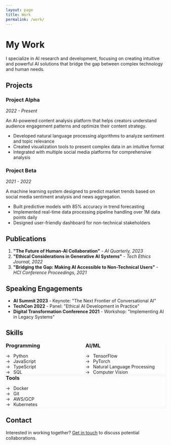 ```yaml
---
layout: page
title: Work
permalink: /work/
---
```


# My Work

I specialize in AI research and development, focusing on creating intuitive and powerful AI solutions that bridge the gap between complex technology and human needs.

## Projects

### Project Alpha
*2022 - Present*

An AI-powered content analysis platform that helps creators understand audience engagement patterns and optimize their content strategy.

- Developed natural language processing algorithms to analyze sentiment and topic relevance
- Created visualization tools to present complex data in an intuitive format
- Integrated with multiple social media platforms for comprehensive analysis

### Project Beta
*2021 - 2022*

A machine learning system designed to predict market trends based on social media sentiment analysis and news aggregation.

- Built predictive models with 85% accuracy in trend forecasting
- Implemented real-time data processing pipeline handling over 1M data points daily
- Designed user-friendly dashboard for non-technical stakeholders

## Publications

1. **"The Future of Human-AI Collaboration"** - *AI Quarterly, 2023*
2. **"Ethical Considerations in Generative AI Systems"** - *Tech Ethics Journal, 2022*
3. **"Bridging the Gap: Making AI Accessible to Non-Technical Users"** - *HCI Conference Proceedings, 2021*

## Speaking Engagements

- **AI Summit 2023** - Keynote: "The Next Frontier of Conversational AI"
- **TechCon 2022** - Panel: "Ethical AI Development in Practice"
- **Digital Transformation Conference 2021** - Workshop: "Implementing AI in Legacy Systems"

## Skills

<div class="skills-container">
  <div class="skill-category">
    <h3>Programming</h3>
    <ul>
      <li>Python</li>
      <li>JavaScript</li>
      <li>TypeScript</li>
      <li>SQL</li>
    </ul>
  </div>
  
  <div class="skill-category">
    <h3>AI/ML</h3>
    <ul>
      <li>TensorFlow</li>
      <li>PyTorch</li>
      <li>Natural Language Processing</li>
      <li>Computer Vision</li>
    </ul>
  </div>
  
  <div class="skill-category">
    <h3>Tools</h3>
    <ul>
      <li>Docker</li>
      <li>Git</li>
      <li>AWS/GCP</li>
      <li>Kubernetes</li>
    </ul>
  </div>
</div>

<style>
  .skills-container {
    display: flex;
    flex-wrap: wrap;
    gap: var(--spacing-md);
    margin-top: var(--spacing-md);
  }
  
  .skill-category {
    flex: 1;
    min-width: 200px;
    background-color: var(--color-accent-light);
    padding: var(--spacing-sm);
    border-radius: 5px;
    box-shadow: 0 2px 8px rgba(0, 0, 0, 0.05);
  }
  
  .skill-category h3 {
    margin-top: 0;
    border-bottom: 1px solid var(--color-border);
    padding-bottom: var(--spacing-xs);
    margin-bottom: var(--spacing-sm);
  }
  
  .skill-category ul {
    list-style-type: none;
    padding-left: 0;
    margin-bottom: 0;
  }
  
  .skill-category li {
    margin-bottom: var(--spacing-xs);
    position: relative;
    padding-left: 1.5rem;
  }
  
  .skill-category li::before {
    content: "→";
    position: absolute;
    left: 0;
    color: var(--color-accent);
  }
</style>

## Contact

Interested in working together? [Get in touch](/about/) to discuss potential collaborations. 